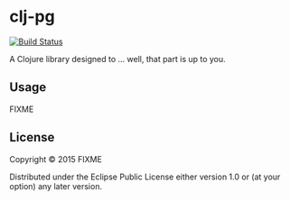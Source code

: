 # clj-pg

[![Build Status](https://travis-ci.org/niquola/clj-pg.svg)](https://travis-ci.org/niquola/clj-pg)

A Clojure library designed to ... well, that part is up to you.

## Usage

FIXME

## License

Copyright © 2015 FIXME

Distributed under the Eclipse Public License either version 1.0 or (at
your option) any later version.
